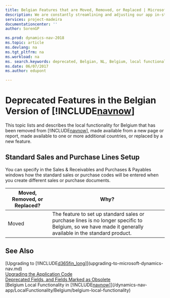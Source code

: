 ```yaml
---
title: Belgian Features that are Moved, Removed, or Replaced | Microsoft Docs
description: We are constantly streamlining and adjusting our app in-step with market developments. Read about the features for Belgium that we have moved, removed, or replaced.
services: project-madeira
documentationcenter: ''
author: SorenGP

ms.prod: dynamics-nav-2018
ms.topic: article
ms.devlang: na
ms.tgt_pltfrm: na
ms.workload: na
ms. search.keywords: deprecated, Belgian, NL, Belgium, local functionality
ms.date: 06/07/2017
ms.author: edupont

---
```


# Deprecated Features in the Belgian Version of [!INCLUDE[navnow](includes/navnow_md.md)]
This topic lists and describes the local functionality for Belgium that has been removed from [!INCLUDE[navnow](includes/navnow_md.md)], made available from a new page or report, made available to one or more additional countries, or replaced by a new feature.

## Standard Sales and Purchase Lines Setup
You can specify in the Sales & Receivables and Purchases & Payables windows how the standard sales or purchase codes will be entered when you create different sales or purchase documents.

|Moved, Removed, or Replaced?| Why?|
|----|----|
| Moved | The feature to set up standard sales or purchase lines is no longer specific to Belgium, so we have made it generally available in the standard product.|

## See Also
[Upgrading to [!INCLUDE[d365fin_long](includes/d365fin_long_md.md)]](upgrading-to-microsoft-dynamics-nav.md)  
[Upgrading the Application Code](upgrading-the-application-code.md)  
[Deprecated Fields, and Fields Marked as Obsolete](deprecated-fields.md)  
[Belgium Local Functionality in [!INCLUDE[navnow](includes/navnow_md.md)]](/dynamics-nav-app/LocalFunctionality/Belgium/belgium-local-functionality)  
